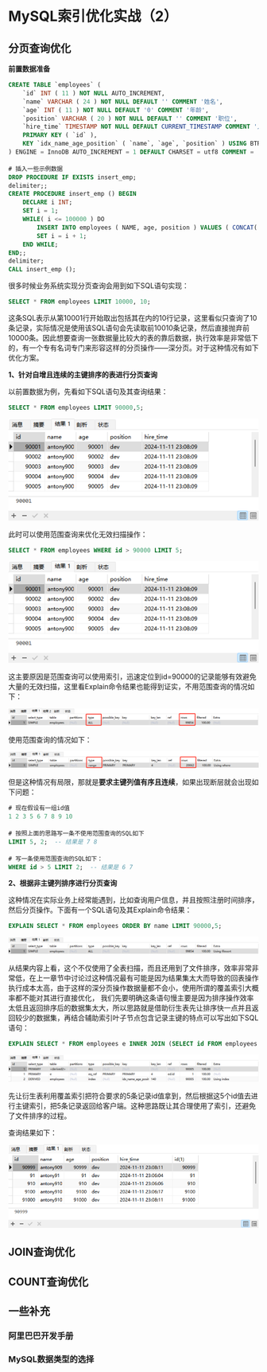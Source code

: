 # MySQL索引优化实战（2）

## 分页查询优化

**前置数据准备**

```sql
CREATE TABLE `employees` (
	`id` INT ( 11 ) NOT NULL AUTO_INCREMENT,
	`name` VARCHAR ( 24 ) NOT NULL DEFAULT '' COMMENT '姓名',
	`age` INT ( 11 ) NOT NULL DEFAULT '0' COMMENT '年龄',
	`position` VARCHAR ( 20 ) NOT NULL DEFAULT '' COMMENT '职位',
	`hire_time` TIMESTAMP NOT NULL DEFAULT CURRENT_TIMESTAMP COMMENT '入职时间',
	PRIMARY KEY ( `id` ),
	KEY `idx_name_age_position` ( `name`, `age`, `position` ) USING BTREE 
) ENGINE = InnoDB AUTO_INCREMENT = 1 DEFAULT CHARSET = utf8 COMMENT = '员工记录表';

# 插入一些示例数据
DROP PROCEDURE IF EXISTS insert_emp;
delimiter;;
CREATE PROCEDURE insert_emp () BEGIN
	DECLARE i INT;
	SET i = 1;
	WHILE( i <= 100000 ) DO
		INSERT INTO employees ( NAME, age, position ) VALUES ( CONCAT( 'antony', i ), i, 'dev' );
		SET i = i + 1;
	END WHILE;
END;;
delimiter;
CALL insert_emp ();
```

很多时候业务系统实现分页查询会用到如下SQL语句实现：

```sql
SELECT * FROM employees LIMIT 10000, 10;
```

这条SQL表示从第10001行开始取出包括其在内的10行记录，这里看似只查询了10条记录，实际情况是使用该SQL语句会先读取前10010条记录，然后直接抛弃前10000条。因此想要查询一张数据量比较大的表的靠后数据，执行效率是非常低下的，有一个专有名词专门来形容这样的分页操作——深分页。对于这种情况有如下优化方案。

**1、针对自增且连续的主键排序的表进行分页查询**

以前置数据为例，先看如下SQL语句及其查询结果：

```sql
SELECT * FROM employees LIMIT 90000,5;
```

![image-20241111231435698](./assets/image-20241111231435698.png)

此时可以使用范围查询来优化无效扫描操作：

```sql
SELECT * FROM employees WHERE id > 90000 LIMIT 5;
```

![image-20241111231508928](./assets/image-20241111231508928.png)

这主要原因是范围查询可以使用索引，迅速定位到id=90000的记录能够有效避免大量的无效扫描，这里看Explain命令结果也能得到证实，不用范围查询的情况如下：

![image-20241111231745884](./assets/image-20241111231745884.png)

使用范围查询的情况如下：

![image-20241111231818872](./assets/image-20241111231818872.png)

但是这种情况有局限，那就是**要求主键列值有序且连续**，如果出现断层就会出现如下问题：

```sql
# 现在假设有一组id值
1 2 3 5 6 7 8 9 10

# 按照上面的思路写一条不使用范围查询的SQL如下
LIMIT 5, 2;  -- 结果是 7 8

# 写一条使用范围查询的SQL如下：
WHERE id > 5 LIMIT 2;  -- 结果是 6 7
```

**2、根据非主键列排序进行分页查询**

这种情况在实际业务上经常能遇到，比如查询用户信息，并且按照注册时间排序，然后分页操作。下面有一个SQL语句及其Explain命令结果：

```sql
EXPLAIN SELECT * FROM employees ORDER BY name LIMIT 90000,5;
```

![image-20241111232654793](./assets/image-20241111232654793.png)

从结果内容上看，这个不仅使用了全表扫描，而且还用到了文件排序，效率非常非常低，在上一章节中讨论过这种情况最有可能是因为结果集太大而导致的回表操作执行成本太高，由于这样的深分页操作数据量都不会小，使用所谓的覆盖索引大概率都不能对其进行直接优化， 我们先要明确这条语句慢主要是因为排序操作效率太低且返回排序后的数据集太大，所以思路就是借助衍生表先让排序快一点并且返回较少的数据集，再结合辅助索引叶子节点包含记录主键的特点可以写出如下SQL语句：

```sql
EXPLAIN SELECT * FROM employees e INNER JOIN (SELECT id FROM employees ORDER BY name LIMIT 90000,5) ed ON e.id = ed.id;
```

![image-20241111234725391](./assets/image-20241111234725391.png)

先让衍生表利用覆盖索引把符合要求的5条记录id值拿到，然后根据这5个id值去进行主键索引，把5条记录返回给客户端。这种思路既让其合理使用了索引，还避免了文件排序的过程。

查询结果如下：

![image-20241111235149585](./assets/image-20241111235149585.png)

## JOIN查询优化



## COUNT查询优化



## 一些补充

### 阿里巴巴开发手册



### MySQL数据类型的选择

